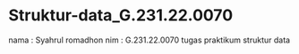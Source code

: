 # Struktur-data_G.231.22.0070
nama : Syahrul romadhon
nim : G.231.22.0070
tugas praktikum struktur data
